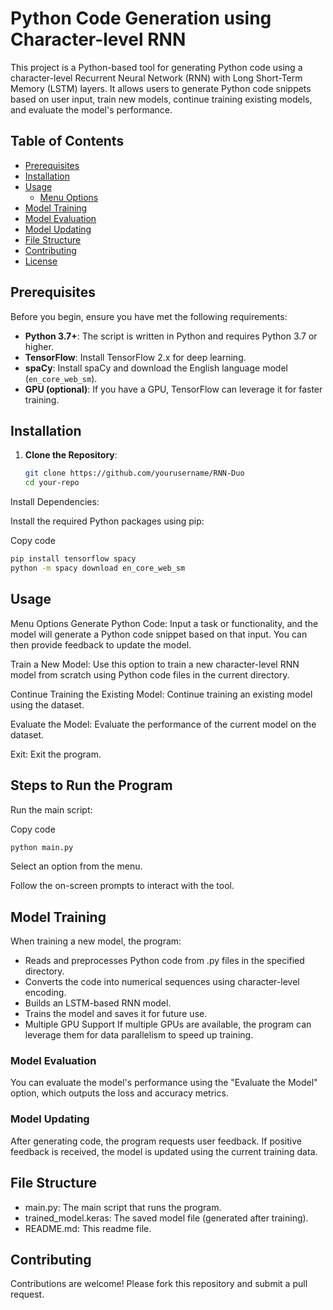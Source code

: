 # Python Code Generation using Character-level RNN

This project is a Python-based tool for generating Python code using a character-level Recurrent Neural Network (RNN) with Long Short-Term Memory (LSTM) layers. It allows users to generate Python code snippets based on user input, train new models, continue training existing models, and evaluate the model's performance.

## Table of Contents

- [Prerequisites](#prerequisites)
- [Installation](#installation)
- [Usage](#usage)
  - [Menu Options](#menu-options)
- [Model Training](#model-training)
- [Model Evaluation](#model-evaluation)
- [Model Updating](#model-updating)
- [File Structure](#file-structure)
- [Contributing](#contributing)
- [License](#license)

## Prerequisites

Before you begin, ensure you have met the following requirements:

- **Python 3.7+**: The script is written in Python and requires Python 3.7 or higher.
- **TensorFlow**: Install TensorFlow 2.x for deep learning.
- **spaCy**: Install spaCy and download the English language model (`en_core_web_sm`).
- **GPU (optional)**: If you have a GPU, TensorFlow can leverage it for faster training.

## Installation

1. **Clone the Repository**:

   ```bash
   git clone https://github.com/yourusername/RNN-Duo
   cd your-repo
Install Dependencies:

Install the required Python packages using pip:

Copy code
```bash
pip install tensorflow spacy
python -m spacy download en_core_web_sm
```
## Usage
Menu Options
Generate Python Code: Input a task or functionality, and the model will generate a Python code snippet based on that input. You can then provide feedback to update the model.

Train a New Model: Use this option to train a new character-level RNN model from scratch using Python code files in the current directory.

Continue Training the Existing Model: Continue training an existing model using the dataset.

Evaluate the Model: Evaluate the performance of the current model on the dataset.

Exit: Exit the program.

## Steps to Run the Program
Run the main script:

Copy code
```bash
python main.py
```
Select an option from the menu.

Follow the on-screen prompts to interact with the tool.

## Model Training
When training a new model, the program:

- Reads and preprocesses Python code from .py files in the specified directory.
- Converts the code into numerical sequences using character-level encoding.
- Builds an LSTM-based RNN model.
- Trains the model and saves it for future use.
- Multiple GPU Support
If multiple GPUs are available, the program can leverage them for data parallelism to speed up training.

### Model Evaluation
You can evaluate the model's performance using the "Evaluate the Model" option, which outputs the loss and accuracy metrics.

### Model Updating
After generating code, the program requests user feedback. If positive feedback is received, the model is updated using the current training data.

## File Structure
- main.py: The main script that runs the program.
- trained_model.keras: The saved model file (generated after training).
- README.md: This readme file.
## Contributing
  Contributions are welcome! Please fork this repository and submit a pull request.
